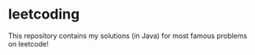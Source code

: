 # leetcoding

This repository contains my solutions (in Java) for most famous problems on leetcode!
